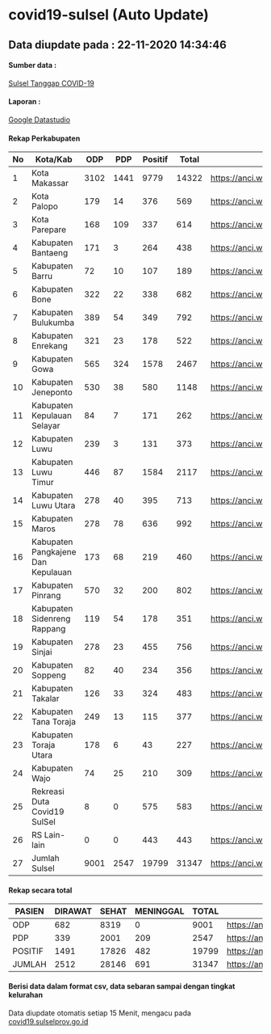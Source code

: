 
# covid19-sulsel (Auto Update)

## Data diupdate pada : 22-11-2020 14:34:46

#### Sumber data :
[Sulsel Tanggap COVID-19](https://covid19.sulselprov.go.id)

#### Laporan :
[Google Datastudio](https://datastudio.google.com/s/jythWGc1j4w)

#### Rekap Perkabupaten 
|No|Kota/Kab|ODP|PDP|Positif|Total|Link|
| --- | --- | --- | --- | --- | --- | --- |
|1|Kota Makassar|3102|1441|9779|14322|https://anci.web.id/cor/kota_makassar|
|2|Kota Palopo|179|14|376|569|https://anci.web.id/cor/kota_palopo|
|3|Kota Parepare|168|109|337|614|https://anci.web.id/cor/kota_parepare|
|4|Kabupaten Bantaeng|171|3|264|438|https://anci.web.id/cor/kabupaten_bantaeng|
|5|Kabupaten Barru|72|10|107|189|https://anci.web.id/cor/kabupaten_barru|
|6|Kabupaten Bone|322|22|338|682|https://anci.web.id/cor/kabupaten_bone|
|7|Kabupaten Bulukumba|389|54|349|792|https://anci.web.id/cor/kabupaten_bulukumba|
|8|Kabupaten Enrekang|321|23|178|522|https://anci.web.id/cor/kabupaten_enrekang|
|9|Kabupaten Gowa|565|324|1578|2467|https://anci.web.id/cor/kabupaten_gowa|
|10|Kabupaten Jeneponto|530|38|580|1148|https://anci.web.id/cor/kabupaten_jeneponto|
|11|Kabupaten Kepulauan Selayar|84|7|171|262|https://anci.web.id/cor/kabupaten_kepulauan_selayar|
|12|Kabupaten Luwu|239|3|131|373|https://anci.web.id/cor/kabupaten_luwu|
|13|Kabupaten Luwu Timur|446|87|1584|2117|https://anci.web.id/cor/kabupaten_luwu_timur|
|14|Kabupaten Luwu Utara|278|40|395|713|https://anci.web.id/cor/kabupaten_luwu_utara|
|15|Kabupaten Maros|278|78|636|992|https://anci.web.id/cor/kabupaten_maros|
|16|Kabupaten Pangkajene Dan Kepulauan|173|68|219|460|https://anci.web.id/cor/kabupaten_pangkajene_dan_kepulauan|
|17|Kabupaten Pinrang|570|32|200|802|https://anci.web.id/cor/kabupaten_pinrang|
|18|Kabupaten Sidenreng Rappang|119|54|178|351|https://anci.web.id/cor/kabupaten_sidenreng_rappang|
|19|Kabupaten Sinjai|278|23|455|756|https://anci.web.id/cor/kabupaten_sinjai|
|20|Kabupaten Soppeng|82|40|234|356|https://anci.web.id/cor/kabupaten_soppeng|
|21|Kabupaten Takalar|126|33|324|483|https://anci.web.id/cor/kabupaten_takalar|
|22|Kabupaten Tana Toraja|249|13|115|377|https://anci.web.id/cor/kabupaten_tana_toraja|
|23|Kabupaten Toraja Utara|178|6|43|227|https://anci.web.id/cor/kabupaten_toraja_utara|
|24|Kabupaten Wajo|74|25|210|309|https://anci.web.id/cor/kabupaten_wajo|
|25|Rekreasi Duta Covid19 SulSel|8|0|575|583|https://anci.web.id/cor/rekreasi_duta_covid19_sulsel|
|26|RS Lain-lain|0|0|443|443|https://anci.web.id/cor/rs_lain-lain|
|27|Jumlah Sulsel|9001|2547|19799|31347|https://anci.web.id/cor/jumlah_sulsel|

#### Rekap secara total

| PASIEN | DIRAWAT | SEHAT | MENINGGAL | TOTAL | LINK |
| ---- | -------- | ---- | ---- |  ---- | ---- |
| ODP | 682 | 8319 | 0 | 9001 | https://anci.web.id/cor/odp_detail.html |
| PDP | 339 | 2001 | 209 | 2547 | https://anci.web.id/cor/pdp_detail.html |
| POSITIF | 1491 | 17826 | 482 | 19799 | https://anci.web.id/cor/positif_detail.html |
| JUMLAH | 2512 | 28146 | 691 | 31347 | https://anci.web.id/cor/jumlah_sulsel/ |

 
#### Berisi data dalam format csv, data sebaran sampai dengan tingkat kelurahan

Data diupdate otomatis setiap 15 Menit, mengacu pada [covid19.sulselprov.go.id](https://covid19.sulselprov.go.id)

